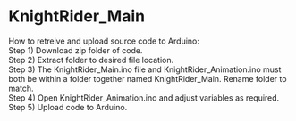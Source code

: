 # KnightRider_Main
How to retreive and upload source code to Arduino:  
Step 1) Download zip folder of code.  
Step 2) Extract folder to desired file location.  
Step 3) The KnightRider_Main.ino file and KnightRider_Animation.ino must both be within a folder together named KnightRider_Main. Rename folder to match.  
Step 4) Open KnightRider_Animation.ino and adjust variables as required.  
Step 5) Upload code to Arduino.  
